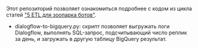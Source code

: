 Этот репозиторий позволяет ознакомиться подробнее с кодом из цикла статей ["5 ETL для зоопарка ботов"](https://tproger.ru/?p=242397).

- dialogflow-to-bigquery.py: скрипт позволяет выгружать логи Dialogflow, выполнять SQL-запрос, подсчитывающий число реплик за день, и загружать в другую таблицу BigQuery результат.